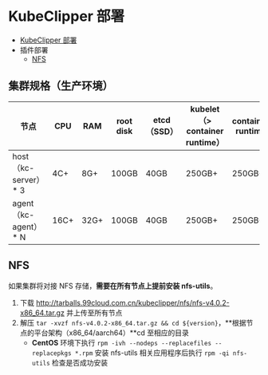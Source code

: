 # KubeClipper 部署

- [KubeClipper 部署](https://wt0h8qi4nj.feishu.cn/docs/doccntErmtnH0i0TGojYlQJyFpf)
- 插件部署
    - [NFS](#NFS)

## 集群规格（生产环境）

| 节点 | CPU | RAM | root disk | etcd（SSD）| kubelet（> container runtime）| container runtime |
| --- | --- | --- | --- | --- | --- | --- |
| host（kc-server）\* 3 | 4C+ | 8G+ | 100GB | 40GB | 250GB+ | 250GB+ |
| agent（kc-agent）\* N | 16C+ | 32G+ | 100GB | 40GB | 250GB+ | 250GB+ |

## NFS

如果集群将对接 NFS 存储，**需要在所有节点上提前安装 nfs-utils**。

1. 下载 <http://tarballs.99cloud.com.cn/kubeclipper/nfs/nfs-v4.0.2-x86_64.tar.gz> 并上传至所有节点
1. 解压 `tar -xvzf nfs-v4.0.2-x86_64.tar.gz && cd ${version}`，**根据节点的平台架构（x86_64/aarch64）**cd 至相应的目录
    - **CentOS** 环境下执行 `rpm -ivh --nodeps --replacefiles --replacepkgs *.rpm` 安装 nfs-utils 相关应用程序后执行 `rpm -qi nfs-utils` 检查是否成功安装
